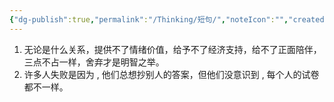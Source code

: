 ```yaml
---
{"dg-publish":true,"permalink":"/Thinking/短句/","noteIcon":"","created":"2025-10-11T11:05:06.642+08:00"}
---
```


1. 无论是什么关系，提供不了情绪价值，给予不了经济支持，给不了正面陪伴，三点不占一样，舍弃才是明智之举。
2. 许多人失败是因为 , 他们总想抄别人的答案，但他们没意识到 , 每个人的试卷都不一样。  
